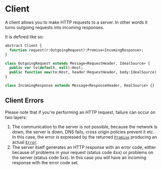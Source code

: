 # Client

A client allows you to make HTTP requests to a server. In other words it turns outgoing requests into incoming responses.

It is defined like so:

```haxe
abstract Client {
  function request(r:OutgoingRequest):Promise<IncomingResponse>;
}

class OutgoingRequest extends Message<RequestHeader, IdealSource> {
  public var to(default, null):Host;
  public function new(to:Host, header:RequestHeader, body:IdealSource):Void;
}

class IncomingResponse extends Message<ResponseHeader, RealSource> {}
```

## Client Errors

Please note that if you're performing an HTTP request, failure can occur on two layers:

1. The communication to the server is not possible, because the network is down, the server is down, DNS fails, cross origin policies prevent it etc. In this case, the error is expressed by the returned [`Promise`][promise] producing an actual [`Error`][error].
2. The server itself generates an HTTP response with an error code, either because of problems in your request (status code 4xx) or problems on the server (status code 5xx). In this case you will have an incoming response with the error code set.

[promise]: https://haxetink.github.io/tink_core/#/types/promise
[error]: https://haxetink.github.io/tink_core/#/types/error
